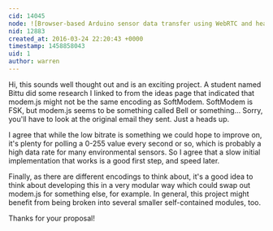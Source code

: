 ```yaml
---
cid: 14045
node: ![Browser-based Arduino sensor data transfer using WebRTC and headphone jack](../notes/rmeister/03-24-2016/browser-based-arduino-sensor-data-transfer-using-webrtc-and-headphone-jack)
nid: 12883
created_at: 2016-03-24 22:20:43 +0000
timestamp: 1458858043
uid: 1
author: warren
---
```


Hi, this sounds well thought out and is an exciting project. A student named Bittu did some research I linked to from the ideas page that indicated that modem.js might not be the same encoding as SoftModem. SoftModem is FSK, but modem.js seems to be something called Bell or something... Sorry, you'll have to look at the original email they sent. Just a heads up. 

I agree that while the low bitrate is something we could hope to improve on, it's plenty for polling a 0-255 value every second or so, which is probably a high data rate for many environmental sensors. So I agree that a slow initial implementation that works is a good first step, and speed later. 

Finally, as there are different encodings to think about, it's a good idea to think about developing this in a very modular way which could swap out modem.js for something else, for example. In general, this project might benefit from being broken into several smaller self-contained modules, too. 

Thanks for your proposal! 